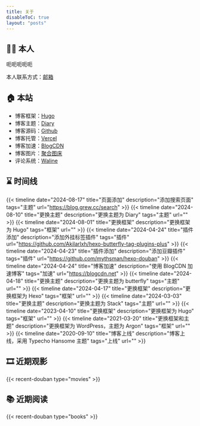 ```yaml
---
title: 关于
disableToC: true
layout: "posts"
---
```


## 🤸‍♂️ 本人

呃呃呃呃呃

本人联系方式：[邮箱](mailto:bboyc80@gmail.com)

## 🏠 本站

- 博客框架：[Hugo](https://gohugo.io)
- 博客主题：[Diary](https://github.com/AmazingRise/hugo-theme-diary)
- 博客源码：[Github](https://github.com/tom2almighty)
- 博客托管：[Vercel](https://vercel.com)
- 博客加速：[BlogCDN](https://blog.tanglu.me/blogcdn/)
- 博客图片：[聚合图床](https://superbed.cn)
- 评论系统：[Waline](https://waline.js.org/)
## ⌛ 时间线
{{< timeline date="2024-08-17" title="页面添加" description="添加搜索页面" tags="主题" url="https://blog.grew.cc/search" >}}
{{< timeline date="2024-08-10" title="更换主题" description="更换主题为 Diary" tags="主题" url="" >}}
{{< timeline date="2024-08-01" title="更换框架" description="更换框架为 Hugo" tags="框架" url="" >}}
{{< timeline date="2024-04-24" title="插件添加" description="添加外挂标签插件" tags="插件" url="https://github.com/Akilarlxh/hexo-butterfly-tag-plugins-plus" >}}
{{< timeline date="2024-04-23" title="插件添加" description="添加豆瓣插件" tags="插件" url="https://github.com/mythsman/hexo-douban" >}}
{{< timeline date="2024-04-24" title="博客加速" description="使用 BlogCDN 加速博客" tags="加速" url="https://blogcdn.net" >}}
{{< timeline date="2024-04-18" title="更换主题" description="更换主题为 butterfly" tags="主题" url="" >}}
{{< timeline date="2024-04-17" title="更换框架" description="更换框架为 Hexo" tags="框架" url="" >}}
{{< timeline date="2024-03-03" title="更换主题" description="更换主题为 Stack" tags="主题" url="" >}}
{{< timeline date="2023-04-10" title="更换框架" description="更换框架为 Hugo" tags="框架" url="" >}}
{{< timeline date="2021-03-20" title="更换框架和主题" description="更换框架为 WordPress，主题为 Argon" tags="框架" url="" >}}
{{< timeline date="2020-09-10" title="博客上线" description="博客上线，采用 Typecho Hansome 主题" tags="上线" url="" >}}

## 🎞 近期观影
{{< recent-douban type="movies" >}}
## 📚 近期阅读
{{< recent-douban type="books" >}}